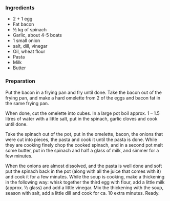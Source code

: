 
### Ingredients
- 2 + 1 egg
- Fat bacon
- ½ kg of spinach
- Garlic, about 4-5 boats
- 1 small onion
- salt, dill, vinegar
- Oil, wheat flour
- Pasta
- Milk
- Butter

### Preparation
Put the bacon in a frying pan and fry until done. Take the bacon out of the frying pan, and make a hard omelette from 2 of the eggs and bacon fat in the same frying pan.

 When done, cut the omelette into cubes. In a large pot boil approx. 1 – 1.5 litres of water with a little salt, put in the spinach, garlic cloves and cook until done.

 Take the spinach out of the pot, put in the omelette, bacon, the onions that were cut into pieces, the pasta and cook it until the pasta is done. While they are cooking finely chop the cooked spinach, and in a second pot melt some butter, put in the spinach and half a glass of milk, and simmer for a few minutes.

 When the onions are almost dissolved, and the pasta is well done and soft put the spinach back in the pot (along with all the juice that comes with it) and cook it for a few minutes. While the soup is cooking, make a thickening in the following way: whisk together the third egg with flour, add a little milk (approx. ½ glass) and add a little vinegar. Mix the thickening with the soup, season with salt, add a little dill and cook for ca. 10 extra minutes. Ready.

  